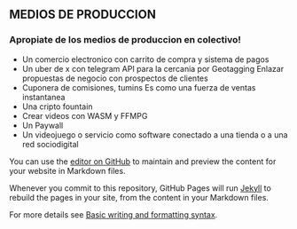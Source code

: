 ## MEDIOS DE PRODUCCION


### Apropiate de los medios de produccion en colectivo!

- Un comercio electronico con carrito de compra y sistema de pagos
- Un uber de x con telegram API para la cercania por Geotagging
Enlazar propuestas de negocio con prospectos de clientes
- Cuponera de comisiones, tumins
Es como una fuerza de ventas instantanea
- Una cripto fountain
- Crear videos con WASM y FFMPG
- Un Paywall
- Un videojuego o servicio como software conectado a una tienda o a una red sociodigital



You can use the [editor on GitHub](https://github.com/jmrsuarez/meansofproduction/edit/gh-pages/index.md) to maintain and preview the content for your website in Markdown files.

Whenever you commit to this repository, GitHub Pages will run [Jekyll](https://jekyllrb.com/) to rebuild the pages in your site, from the content in your Markdown files.



For more details see [Basic writing and formatting syntax](https://docs.github.com/en/github/writing-on-github/getting-started-with-writing-and-formatting-on-github/basic-writing-and-formatting-syntax).


